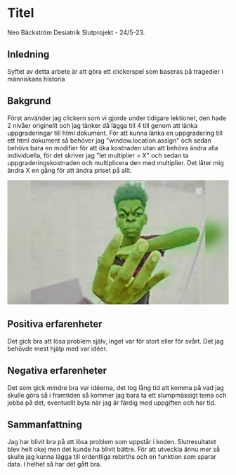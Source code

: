 # Titel

Neo Bäckström Desiatnik Slutprojekt - 24/5-23.

## Inledning

Syftet av detta arbete är att göra ett clickerspel som baseras på tragedier i människans historia

## Bakgrund

Först använder jag clickern som vi gjorde under tidigare lektioner, den hade 2 nivåer originellt och jag tänker då lägga till 4 till genom att länka uppgraderingar till html dokument. För att kunna länka en uppgradering till ett html dokument så behöver jag "window.location.assign" och sedan behövs bara en modifier för att öka kostnaden utan att behöva ändra alla individuella, för det skriver jag "let multiplier = X" och sedan ta uppgraderingskostnaden och multiplicera den med multiplier. Det låter mig ändra X en gång för att ändra priset på allt.

![beast boy 4 fingers up](../img/4.jpg)

## Positiva erfarenheter

Det gick bra att lösa problem själv, inget var för stort eller för svårt. Det jag behövde mest hjälp med var idéer. 

## Negativa erfarenheter

Det som gick mindre bra var idéerna, det tog lång tid att komma på vad jag skulle göra så i framtiden så kommer jag bara ta ett slumpmässigt tema och jobba på det, eventuellt byta när jag är färdig med uppgiften och har tid.

## Sammanfattning

Jag har blivit bra på att lösa problem som uppstår i koden. Slutresultatet blev helt okej men det kunde ha blivit bättre. För att utveckla ännu mer så skulle jag kunna lägga till ordentliga rebirths och en funktion som sparar data. I helhet så har det gått bra.
